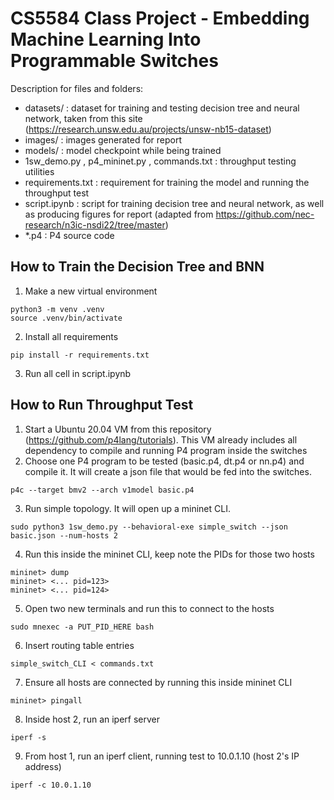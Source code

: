 # CS5584 Class Project - Embedding Machine Learning Into Programmable Switches

Description for files and folders:
* datasets/ : dataset for training and testing decision tree and neural network, taken from this site (https://research.unsw.edu.au/projects/unsw-nb15-dataset)
* images/ : images generated for report
* models/ : model checkpoint while being trained
* 1sw_demo.py , p4_mininet.py , commands.txt : throughput testing utilities
* requirements.txt : requirement for training the model and running the throughput test
* script.ipynb : script for training decision tree and neural network, as well as producing figures for report (adapted from https://github.com/nec-research/n3ic-nsdi22/tree/master)
* *.p4 : P4 source code

## How to Train the Decision Tree and BNN
1. Make a new virtual environment
```
python3 -m venv .venv
source .venv/bin/activate
```
2. Install all requirements
```
pip install -r requirements.txt
```
3. Run all cell in script.ipynb

## How to Run Throughput Test
1. Start a Ubuntu 20.04 VM from this repository (https://github.com/p4lang/tutorials). This VM already includes all dependency to compile and running P4 program inside the switches
2. Choose one P4 program to be tested (basic.p4, dt.p4 or nn.p4) and compile it. It will create a json file that would be fed into the switches.
```
p4c --target bmv2 --arch v1model basic.p4
``` 
3. Run simple topology. It will open up a mininet CLI.
```
sudo python3 1sw_demo.py --behavioral-exe simple_switch --json basic.json --num-hosts 2
```
4. Run this inside the mininet CLI, keep note the PIDs for those two hosts
```
mininet> dump
mininet> <... pid=123>
mininet> <... pid=124>
```

5. Open two new terminals and run this to connect to the hosts
```
sudo mnexec -a PUT_PID_HERE bash
```

6. Insert routing table entries
```
simple_switch_CLI < commands.txt
```

7. Ensure all hosts are connected by running this inside mininet CLI
```
mininet> pingall
```

8. Inside host 2, run an iperf server
```
iperf -s
```

9. From host 1, run an iperf client, running test to 10.0.1.10 (host 2's IP address)
```
iperf -c 10.0.1.10
```
